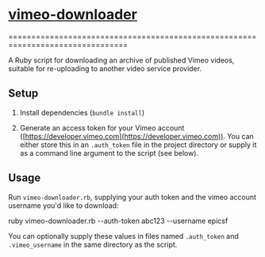 # [vimeo-downloader](https://github.com/epicsf/vimeo-downloader)
================================================================================

A Ruby script for downloading an archive of published Vimeo videos, suitable
for re-uploading to another video service provider.

Setup
-----

1. Install dependencies (`bundle install`)

2. Generate an access token for your Vimeo account
   ([https://developer.vimeo.com](https://developer.vimeo.com)). You can either
   store this in an `.auth_token` file in the project directory or supply it as
   a command line argument to the script (see below).

Usage
-----

Run `vimeo-downloader.rb`, supplying your auth token and the vimeo account
username you'd like to download:

   ruby vimeo-downloader.rb --auth-token abc123 --username epicsf

You can optionally supply these values in files named `.auth_token` and
`.vimeo_username` in the same directory as the script.

